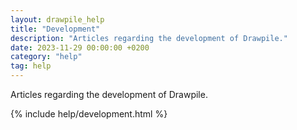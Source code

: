 ```yaml
---
layout: drawpile_help
title: "Development"
description: "Articles regarding the development of Drawpile."
date: 2023-11-29 00:00:00 +0200
category: "help"
tag: help
---
```


Articles regarding the development of Drawpile.

{% include help/development.html %}


